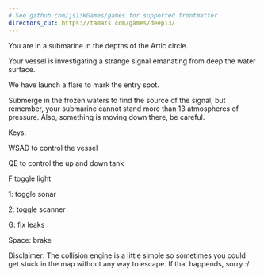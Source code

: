 ```yaml
---
# See github.com/js13kGames/games for supported frontmatter
directors_cut: https://tamats.com/games/deep13/
---
```

You are in a submarine in the depths of the Artic circle.

Your vessel is investigating a strange signal emanating from deep the water surface.

We have launch a flare to mark the entry spot.

Submerge in the frozen waters to find the source of the signal, but remember, your submarine cannot stand more than 13 atmospheres of pressure. Also, something is moving down there, be careful.

Keys:

WSAD to control the vessel

QE to control the up and down tank

F toggle light

1: toggle sonar

2: toggle scanner

G: fix leaks

Space: brake


Disclaimer: The collision engine is a little simple so sometimes you could get stuck in the map without any way to escape. If that happends, sorry :/